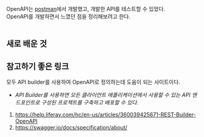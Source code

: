 OpenAPI는 [postman](https://www.postman.com/)에서 개발했고, 개발한 API를 테스트할 수 있었다.<br>
OpenAPI를 개발하면서 느꼈던 점을 정리해보려고 한다.
<br><br>

## 새로 배운 것


## 참고하기 좋은 링크
모두 API builder를 사용하여 OpenAPI로 정의하는데 도움이 되는 사이트이다.
* *API Builder를 사용하면 모든 클라이언트 애플리케이션에서 사용할 수 있는 API 엔드포인트로 구성된 프로젝트를 구축하고 배포할 수 있다.*

1. https://help.liferay.com/hc/en-us/articles/360039425671-REST-Builder-OpenAPI
2. https://swagger.io/docs/specification/about/
